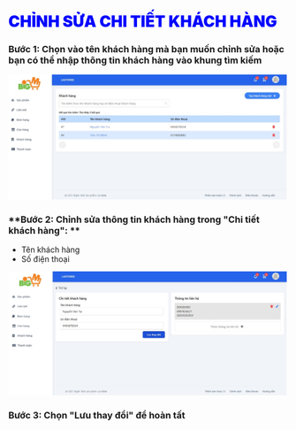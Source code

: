# <span style= "color: blue; font-weight:900;" > CHỈNH SỬA CHI TIẾT KHÁCH HÀNG </span>

### **Bước 1: Chọn vào tên khách hàng mà bạn muốn chỉnh sửa hoặc bạn có thể nhập thông tin khách hàng vào khung tìm kiếm**

![](../images/customer/update-cus.png)

### **Bước 2: Chỉnh sửa thông tin khách hàng trong "Chi tiết khách hàng": **

- Tên khách hàng
- Số điện thoại 

![](../images/customer/update-cus2.png)

### **Bước 3: Chọn "Lưu thay đổi" để hoàn tất**
